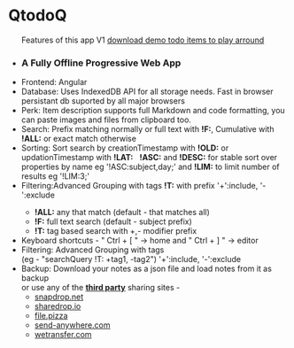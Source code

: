 # QtodoQ

<div class="h-full scroll-auto overflow-scroll justify-center">
    <div class="w-full flex flex-col justify-center">
        <div class="mb-8">
            <span class="block text-center text-4xl font-semibold text-emerald-600">
                <ul class="text-lg text-left mt-6 p-6 rounded-4xl shadow-md w-fit mx-auto">
                    <div class="text-center text-xl font-semibold mb-4">Features of this app V1 <a href="/demo" title="demo">download demo todo items to play arround</a></div>
                    <li><h3 class="inline">A Fully Offline Progressive Web App</h3></li>
                    <li><span>Frontend:</span> Angular</li>
                    <li><span>Database:</span> Uses IndexedDB API for all storage needs. Fast in browser persistant db suported by all major browsers</li>
                    <li><span>Perk:</span> Item description supports full Markdown and code formatting, you can paste images and files from clipboard too.</li>
                    <li><span>Search:</span> Prefix matching normally or full text with <strong>!F:</strong>, Cumulative with <strong>!ALL:</strong> or exact match otherwise</li>
                    <li><span>Sorting:</span> Sort search by creationTimestamp with <strong>!OLD:</strong> or updationTimestamp with <strong>!LAT:</strong>
                        &nbsp;
                         <strong>!ASC:</strong> and <strong>!DESC:</strong> for stable sort over properties by name eg '!ASC:subject,day;' and <strong>!LIM:</strong> to limit number of results eg '!LIM:3;'</li>
                    <li><span>Filtering:</span>Advanced Grouping with tags <strong>!T:</strong> with prefix '+':include, '-':exclude</li>
                    <ul class="rounded-1xl shadow-md">
                            <li><strong>!ALL:</strong> any that match (default - that matches all)</li>
                            <li><strong>!F:</strong> full text search (default - subject prefix)</li>
                            <li><strong>!T:</strong> tag based search with +,- modifier prefix</li>
                    </ul>
                    <li><span>Keyboard shortcuts</span> - " Ctrl + [ " -> home and " Ctrl + ] "  -> editor</li>
                    <li><span>Filtering:</span> Advanced Grouping with tags<br> (eg - "searchQuery !T: +tag1, -tag2") '+':include, '-':exclude</li>
					<li><span>Backup:</span> Download your notes as a json file and load notes from it as backup
                    <br> or use any of the <b><u>third party</u></b> sharing sites - 
                    <ul>
                        <li><a href="https://snapdrop.net">snapdrop.net</a></li>
                        <li><a href="https://sharedrop.io">sharedrop.io</a></li>
                        <li><a href="https://file.pizza">file.pizza</a></li>
                        <li><a href="https://send-anywhere.com">send-anywhere.com</a></li>
                        <li><a href="https://wetransfer.com">wetransfer.com</a></li>
                    </ul>
                    </li>
                </ul>
            </span>
        </div>
    </div>
</div>    
